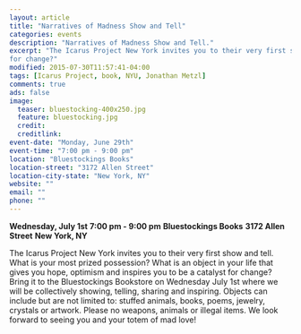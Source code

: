 ```yaml
---
layout: article
title: "Narratives of Madness Show and Tell"
categories: events
description: "Narratives of Madness Show and Tell."
excerpt: "The Icarus Project New York invites you to their very first show and tell. What is your most prized possession? What is an object in your life that gives you hope, optimism and inspires you to be a catalyst
for change?"
modified: 2015-07-30T11:57:41-04:00
tags: [Icarus Project, book, NYU, Jonathan Metzl]
comments: true
ads: false
image:
  teaser: bluestocking-400x250.jpg
  feature: bluestocking.jpg
  credit: 
  creditlink: 
event-date: "Monday, June 29th"
event-time: "7:00 pm - 9:00 pm"
location: "Bluestockings Books"
location-street: "3172 Allen Street"
location-city-state: "New York, NY"
website: ""
email: ""
phone: ""
---
```


**Wednesday, July 1st**
**7:00 pm - 9:00 pm**
**Bluestockings Books**
**3172 Allen Street**
**New York, NY**

The Icarus Project New York invites you to their very first show and
tell. What is your most prized possession? What is an object in your
life that gives you hope, optimism and inspires you to be a catalyst
for change? Bring it to the Bluestockings Bookstore on Wednesday July
1st where we will be collectively showing, telling, sharing and
inspiring. Objects can include but are not limited to: stuffed
animals, books, poems, jewelry, crystals or artwork. Please no
weapons, animals or illegal items. We look forward to seeing you and
your totem of mad love!



